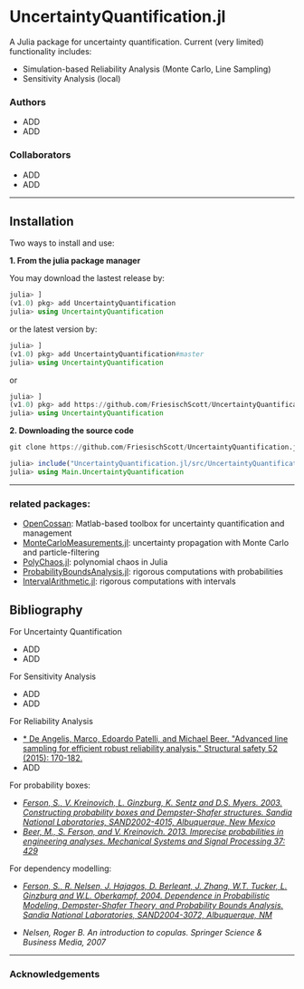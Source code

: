 # UncertaintyQuantification.jl


A Julia package for uncertainty quantification. Current (very limited) functionality includes:

 * Simulation-based Reliability Analysis (Monte Carlo, Line Sampling)
 * Sensitivity Analysis (local)



### Authors

* ADD
* ADD

### Collaborators

* ADD
* ADD


---

Installation
---
Two ways to install and use:

**1. From the julia package manager**

You may download the lastest release by:
```julia
julia> ]
(v1.0) pkg> add UncertaintyQuantification
julia> using UncertaintyQuantification
```

or the latest version by:

```julia
julia> ]
(v1.0) pkg> add UncertaintyQuantification#master
julia> using UncertaintyQuantification
```

or

```julia
julia> ]
(v1.0) pkg> add https://github.com/FriesischScott/UncertaintyQuantification.jl
julia> using UncertaintyQuantification
```

**2. Downloading the source code**
```julia
git clone https://github.com/FriesischScott/UncertaintyQuantification.jl

julia> include("UncertaintyQuantification.jl/src/UncertaintyQuantification.jl")
julia> using Main.UncertaintyQuantification
```

---

### related packages:
* [OpenCossan](https://github.com/cossan-working-group/OpenCossan): Matlab-based toolbox for uncertainty quantification and management
* [MonteCarloMeasurements.jl](https://github.com/baggepinnen/MonteCarloMeasurements.jl): uncertainty propagation with Monte Carlo and particle-filtering
* [PolyChaos.jl](https://github.com/timueh/PolyChaos.jl): polynomial chaos in Julia
* [ProbabilityBoundsAnalysis.jl](https://github.com/JuliaIntervals/ValidatedNumerics.jl): rigorous computations with probabilities
* [IntervalArithmetic.jl](https://github.com/JuliaIntervals/IntervalArithmetic.jl): rigorous computations with intervals


Bibliography
---

For Uncertainty Quantification
* ADD
* ADD

For Sensitivity Analysis
* ADD
* ADD

For Reliability Analysis
* [* De Angelis, Marco, Edoardo Patelli, and Michael Beer. "Advanced line sampling for efficient robust reliability analysis." Structural safety 52 (2015): 170-182.](https://www.sciencedirect.com/user/identity/landing?code=sprduN_D6aEaY-XtsvKU9eUVlUozUTQAiTcfKyQD&state=retryCounter%3D0%26csrfToken%3D64322e8f-2c3c-40b0-b9d5-aa74cda145eb%26idpPolicy%3Durn%253Acom%253Aelsevier%253Aidp%253Apolicy%253Aproduct%253Ainst_assoc%26returnUrl%3D%252Fscience%252Farticle%252Fpii%252FS0167473014000927%253Fcasa_token%253DS9q_6t9W2-kAAAAA%253A_z0cfyiXZs8QwNXJz788YX4LTlUCW3epsAHU8SgRH3Cr6Sd5BcreHVkWgNvp1tOiXzUMmPvQCZ4g%26uuid%3D2a45854e-3501-4e86-b720-8467969f2f3a%26prompt%3Dnone%26cid%3Darp-ad74e836-bf4a-4da1-8482-e076d81e924b)
* ADD

For probability boxes:
* [*Ferson, S., V. Kreinovich, L. Ginzburg, K. Sentz and D.S. Myers. 2003. Constructing probability boxes and Dempster-Shafer structures. Sandia National Laboratories, SAND2002-4015, Albuquerque, New Mexico*](https://www.osti.gov/servlets/purl/1427258)
* [*Beer, M., S. Ferson, and V. Kreinovich. 2013. Imprecise probabilities in engineering analyses. Mechanical Systems and Signal Processing 37: 429*](https://digitalcommons.utep.edu/cgi/viewcontent.cgi?article=1733&=&context=cs_techrep&=&sei-redir=1&referer=https%253A%252F%252Fscholar.google.com%252Fscholar%253Fhl%253Den%2526as_sdt%253D0%25252C5%2526q%253DBeer%25252C%252BM.%25252C%252BS.%252BFerson%25252C%252Band%252BV.%252BKreinovich.%252B2013.%252BImprecise%252Bprobabilities%252Bin%252Bengineering%252Banalyses.%252BMechanical%252BSystems%252Band%252BSignal%252BProcessing%252B37%25253A%252B429%2526btnG%253D#search=%22Beer%2C%20M.%2C%20S.%20Ferson%2C%20V.%20Kreinovich.%202013.%20Imprecise%20probabilities%20engineering%20analyses.%20Mechanical%20Systems%20Signal%20Processing%2037%3A%20429%22)

For dependency modelling:
* [*Ferson, S., R. Nelsen, J. Hajagos, D. Berleant, J. Zhang, W.T. Tucker, L. Ginzburg and W.L. Oberkampf. 2004. Dependence in Probabilistic Modeling, Dempster-Shafer Theory, and Probability Bounds Analysis. Sandia National Laboratories, SAND2004-3072, Albuquerque, NM*](https://www.osti.gov/servlets/purl/1427286)

* *Nelsen, Roger B. An introduction to copulas. Springer Science & Business Media, 2007*


---

### Acknowledgements


